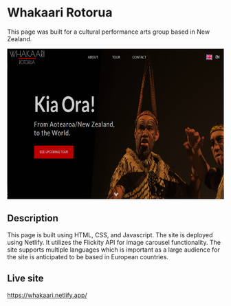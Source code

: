 # Whakaari Rotorua 

This page was built for a cultural performance arts group based in New Zealand. 

<img src="https://github.com/tipenehughes/My-Portfolio/blob/master/img/portfolio/whakaari.png" alt="Whakaari landing page" width="650px" height="350px">

## Description

This page is built using HTML, CSS, and Javascript. The site is deployed using Netlify. It utilizes the Flickity API for image carousel functionality. The site supports multiple languages which is important as a large audience for the site is anticipated to be based in European countries. 

## Live site 

https://whakaari.netlify.app/
